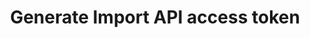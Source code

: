 ---
# -------------------------- #
#      ENDPOINT DETAILS      #
# -------------------------- #

product-type: "connect"
content-type: "api-endpoint"
endpoint: "sources"
key: "generate-iapi-access-token"
version: "4"


# -------------------------- #
#       METHOD DETAILS       #
# -------------------------- #

title: "Generate Import API access token"
method: "post"
short-url: |
  /v{{ endpoint.version }}{{ object.endpoint-url }}/{source_id}/tokens
full-url: |
  {{ site.data.connect.api.base-url }}{{ endpoint.short-url | flatify }}

short: "{{ site.data.connect.core-objects.sources.create-iapi-token.short }}"
description: |
  {{ site.data.connect.core-objects.sources.create-iapi-token.description }}

  When using this endpoint, note the following:

  - **Using this endpoint won't create an Import API source**. Use the [Create a source]({{ site.data.connect.core-objects.sources.create.anchor }}) endpoint to first create the source and retrieve its ID. Refer to the [Create and configure an Import API source guide]({{ link.connect.guides.create-import-api-source | prepend: site.baseurl }}) for more info.
  
  - **Each Import API source can have a maximum of active two access tokens**. To generate additional access tokens, revoke an active token first and then create a new token. Refer to the [Managing and Revoking Import API Access Tokens via the Connect API]({{ link.connect.guides.manage-import-api-access-tokens | prepend: site.baseurl | append: "#rotate-import-api-access-tokens" }}) guide for instructions.


# -------------------------- #
#       METHOD ARGUMENTS     #
# -------------------------- #

arguments:
  - name: "source_id"
    required: true
    type: "string"
    description: |
      A path parameter corresponding to the unique ID of the Import API source.
    example-value: |
      126890


# -------------------------- #
#           RETURNS          #
# -------------------------- #

returns: |
  If successful, the API will return a status of `200 OK` and an [Import API access token object]({{ site.data.connect.data-structures.import-api-access-token.section }}).

  **Note**: The API will only return the Import API access token once, immediately after generation.


# ------------------------------ #
#   EXAMPLE REQUEST & RESPONSES  #
# ------------------------------ #

examples:
  - type: "Request"
    language: "json"
    code: |
      {% assign right-bracket = "}" %}
      curl -X {{ endpoint.method | upcase }} {{ endpoint.full-url | flatify | replace: "{source_id","126890" | remove: right-bracket | strip_newlines }} \
           -H "Authorization: Bearer <CONNECT_ACCESS_TOKEN>" \
           -H "Content-Type: application/json"

  - type: "Response"
    language: "json"
    code: |
      {
        "id": 828792559,
        "access_token": "<IMPORT_API_ACCESS_TOKEN>"
      }

  - type: "Errors"
---